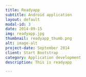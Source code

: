 ```yaml
---
title: Readyapp
subtitle: Android application
layout: default
modal-id: 3
date: 2014-09-15
img: readyapp.jpg
thumbnail: readyapp_thumb.png
alt: image-alt
project-date: September 2014
client: Start Bootstrap
category: Application development
description: This is readyapp

---
```

